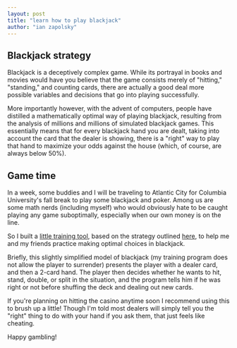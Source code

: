 ```yaml
---
layout: post
title: "learn how to play blackjack"
author: "ian zapolsky"
---
```


## Blackjack strategy

Blackjack is a deceptively complex game. While its portrayal in books and
movies would have you believe that the game consists merely of "hitting," 
"standing," and counting cards, there are actually a good deal more possible 
variables and decisions that go into playing successfully.

More importantly however, with the advent of computers, people have distilled
a mathematically optimal way of playing blackjack, resulting from the analysis 
of millions and millions of simulated blackjack games. This essentially means 
that for every blackjack hand you are dealt, taking into account the card that
the dealer is showing, there is a "right" way to play that hand to maximize
your odds against the house (which, of course, are always below 50%).

## Game time

In a week, some buddies and I will be traveling to Atlantic City for Columbia
University's fall break to play some blackjack and poker. Among us are some math 
nerds (including myself) who would obviously hate to be caught playing any game 
suboptimally, especially when our own money is on the line.

So I built a [little training tool](http://www.ianzapolsky.com/blackjack), based on the 
strategy outlined [here](http://www.blackjackinfo.com/bjbse.php), to help me 
and my friends practice making optimal choices in blackjack.

Briefly, this slightly simplified model of blackjack (my training program does
not allow the player to surrender) presents the player with a dealer card, and
then a 2-card hand. The player then decides whether he wants to hit, stand, double,
or split in the situation, and the program tells him if he was right or not
before shuffing the deck and dealing out new cards.

If you're planning on hitting the casino anytime soon I recommend using this to
brush up a little! Though I'm told most dealers will simply tell you the "right"
thing to do with your hand if you ask them, that just feels like cheating.

Happy gambling!

